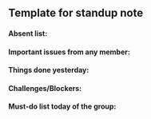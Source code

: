 ## Template for standup note



#### Absent list:


#### Important issues from any member:


#### Things done yesterday:


#### Challenges/Blockers:


#### Must-do list today of the group:
